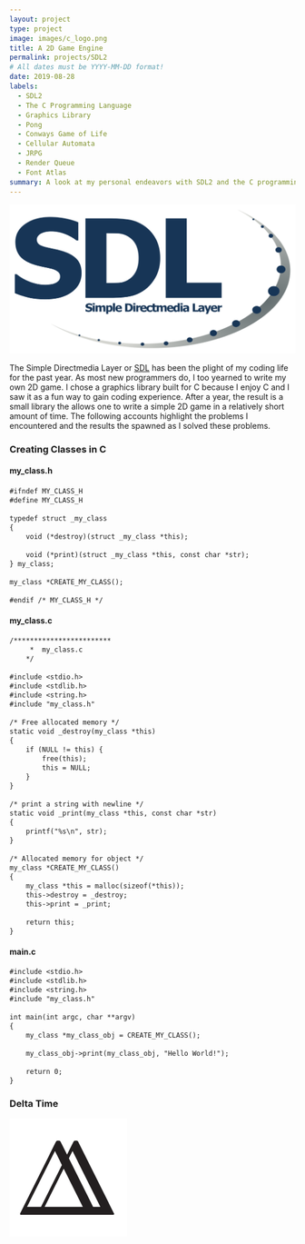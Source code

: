 ```yaml
---
layout: project
type: project
image: images/c_logo.png
title: A 2D Game Engine
permalink: projects/SDL2
# All dates must be YYYY-MM-DD format!
date: 2019-08-28
labels:
  - SDL2
  - The C Programming Language
  - Graphics Library
  - Pong
  - Conways Game of Life
  - Cellular Automata
  - JRPG
  - Render Queue
  - Font Atlas
summary: A look at my personal endeavors with SDL2 and the C programming language. 
---
```

<img class="ui small right floated image" src="../images/SDL_Logo.svg.png">

The Simple Directmedia Layer or [SDL](https://www.libsdl.org/) has been the plight of my coding life for the past year. As most new programmers do, I too yearned to write my own 2D game.  I chose a graphics library built for C because I enjoy C and I saw it as a fun way to gain coding experience. After a year, the result is a small library the allows one to write a simple 2D game in a relatively short amount of time. The following accounts highlight the problems I encountered and the results the spawned as I solved these problems.

### Creating Classes in C

#### my_class.h

```
#ifndef MY_CLASS_H
#define MY_CLASS_H

typedef struct _my_class
{
    void (*destroy)(struct _my_class *this);

    void (*print)(struct _my_class *this, const char *str);
} my_class;

my_class *CREATE_MY_CLASS();

#endif /* MY_CLASS_H */
```

#### my_class.c

```
/************************
	 *  my_class.c
	*/

#include <stdio.h>
#include <stdlib.h>
#include <string.h>
#include "my_class.h"

/* Free allocated memory */
static void _destroy(my_class *this)
{
    if (NULL != this) {
        free(this);
        this = NULL;
    }
}

/* print a string with newline */
static void _print(my_class *this, const char *str)
{
    printf("%s\n", str);
}

/* Allocated memory for object */
my_class *CREATE_MY_CLASS()
{
    my_class *this = malloc(sizeof(*this));
    this->destroy = _destroy;
    this->print = _print;

    return this;
}

```

#### main.c

```
#include <stdio.h>
#include <stdlib.h>
#include <string.h>
#include "my_class.h"

int main(int argc, char **argv)
{
    my_class *my_class_obj = CREATE_MY_CLASS();

    my_class_obj->print(my_class_obj, "Hello World!");

    return 0;
}

```

### Delta Time

<img class="ui medium left floated image" src="../images/delta.png">
